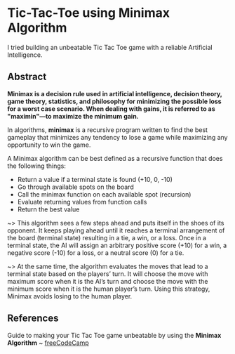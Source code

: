 # Tic-Tac-Toe using Minimax Algorithm
I tried building an unbeatable Tic Tac Toe game with a reliable Artificial Intelligence.

## Abstract
**Minimax is a decision rule used in artificial intelligence, decision theory, game theory, statistics, and philosophy for minimizing the possible loss for a worst case scenario. When dealing with gains, it is referred to as "maximin"—to maximize the minimum gain.**

In algorithms, **minimax** is a recursive program written to find the best gameplay that minimizes any tendency to lose a game while maximizing any opportunity to win the game.

A Minimax algorithm can be best defined as a recursive function that does the following things:

- Return a value if a terminal state is found (+10, 0, -10)
- Go through available spots on the board
- Call the minimax function on each available spot (recursion)
- Evaluate returning values from function calls
- Return the best value

~> This algorithm sees a few steps ahead and puts itself in the shoes of its opponent. It keeps playing ahead until it reaches a terminal arrangement of the board (terminal state) resulting in a tie, a win, or a loss. 
Once in a terminal state, the AI will assign an arbitrary positive score (+10) for a win, a negative score (-10) for a loss, or a neutral score (0) for a tie. 
 
~> At the same time, the algorithm evaluates the moves that lead to a terminal state based on the players’ turn. It will choose the move with maximum score when it is the AI’s turn and choose the move with the minimum score when it is the human player’s turn. 
Using this strategy, Minimax avoids losing to the human player.

## References
Guide to making your Tic Tac Toe game unbeatable by using the **Minimax Algorithm** ~ [freeCodeCamp](https://www.freecodecamp.org/news/how-to-make-your-tic-tac-toe-game-unbeatable-by-using-the-minimax-algorithm-9d690bad4b37/)
